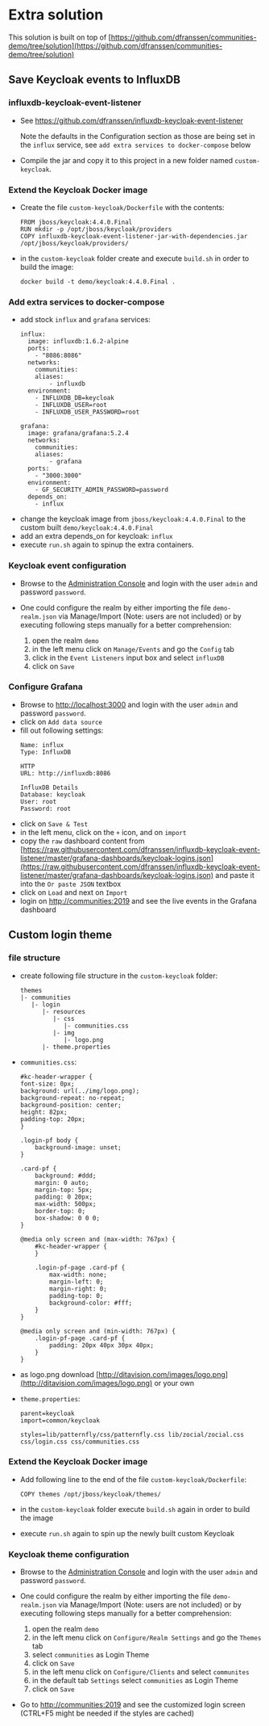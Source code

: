 # Extra solution

This solution is built on top of [https://github.com/dfranssen/communities-demo/tree/solution](https://github.com/dfranssen/communities-demo/tree/solution)

## Save Keycloak events to InfluxDB

### influxdb-keycloak-event-listener
- See https://github.com/dfranssen/influxdb-keycloak-event-listener

    Note the defaults in the Configuration section as those are being set in the `influx` service, see `add extra services to docker-compose` below

- Compile the jar and copy it to this project in a new folder named `custom-keycloak`.

### Extend the Keycloak Docker image
- Create the file `custom-keycloak/Dockerfile` with the contents:
    ```
    FROM jboss/keycloak:4.4.0.Final
    RUN mkdir -p /opt/jboss/keycloak/providers
    COPY influxdb-keycloak-event-listener-jar-with-dependencies.jar /opt/jboss/keycloak/providers/
    ```

- in the `custom-keycloak` folder create and execute `build.sh` in order to build the image:
    ```
    docker build -t demo/keycloak:4.4.0.Final .
    ```

### Add extra services to docker-compose
- add stock `influx` and `grafana` services:
    ```
    influx:
      image: influxdb:1.6.2-alpine
      ports:
        - "8086:8086"
      networks:
        communities:
        aliases:
            - influxdb
      environment:
        - INFLUXDB_DB=keycloak
        - INFLUXDB_USER=root
        - INFLUXDB_USER_PASSWORD=root

    grafana:
      image: grafana/grafana:5.2.4
      networks:
        communities:
        aliases:
            - grafana
      ports:
        - "3000:3000"
      environment:
        - GF_SECURITY_ADMIN_PASSWORD=password
      depends_on:
        - influx
    ```
- change the keycloak image from `jboss/keycloak:4.4.0.Final` to the custom built `demo/keycloak:4.4.0.Final`
- add an extra depends_on for keycloak: `influx`
- execute `run.sh` again to spinup the extra containers.

### Keycloak event configuration
- Browse to the [Administration Console](http://keycloak:8081/auth) and login with the user `admin` and password `password`.

- One could configure the realm by either importing the file `demo-realm.json` via Manage/Import (Note: users are not included) or by executing following steps manually for a better comprehension:

    1. open the realm `demo`
    2. in the left menu click on `Manage/Events` and go the `Config` tab
    3. click in the `Event Listeners` input box and select `influxDB`
    4. click on `Save`

### Configure Grafana
- Browse to [http://localhost:3000](http://localhost:3000) and login with the user `admin` and password `password`.
- click on `Add data source`
- fill out following settings:
    ```
    Name: influx
    Type: InfluxDB
    
    HTTP
    URL: http://influxdb:8086

    InfluxDB Details
    Database: keycloak
    User: root
    Password: root
    ```
- click on `Save & Test`
- in the left menu, click on the `+` icon, and on `import`
- copy the `raw` dashboard content from [https://raw.githubusercontent.com/dfranssen/influxdb-keycloak-event-listener/master/grafana-dashboards/keycloak-logins.json](https://raw.githubusercontent.com/dfranssen/influxdb-keycloak-event-listener/master/grafana-dashboards/keycloak-logins.json) and paste it into the `Or paste JSON` textbox
- click on `Load` and next on `Import`
- login on [http://communities:2019](http://communities:2019/) and see the live events in the Grafana dashboard

## Custom login theme
### file structure
- create following file structure in the `custom-keycloak` folder:
    ```
    themes
    |- communities
       |- login
          |- resources
             |- css
                |- communities.css
             |- img
                |- logo.png
          |- theme.properties
    ```
- `communities.css`:
    ```
    #kc-header-wrapper {
    font-size: 0px;
    background: url(../img/logo.png);
    background-repeat: no-repeat;
    background-position: center;
    height: 82px;
    padding-top: 20px;
    }

    .login-pf body {
        background-image: unset;
    }

    .card-pf {
        background: #ddd;
        margin: 0 auto;
        margin-top: 5px;
        padding: 0 20px;
        max-width: 500px;
        border-top: 0;
        box-shadow: 0 0 0;
    }

    @media only screen and (max-width: 767px) {
        #kc-header-wrapper {
        }

        .login-pf-page .card-pf {
            max-width: none;
            margin-left: 0;
            margin-right: 0;
            padding-top: 0;
            background-color: #fff;
        }
    }

    @media only screen and (min-width: 767px) {
        .login-pf-page .card-pf {
            padding: 20px 40px 30px 40px;
        }
    }
    ```
- as logo.png download [http://ditavision.com/images/logo.png](http://ditavision.com/images/logo.png) or your own

- `theme.properties`:
    ```
    parent=keycloak
    import=common/keycloak
    
    styles=lib/patternfly/css/patternfly.css lib/zocial/zocial.css css/login.css css/communities.css
    ```

### Extend the Keycloak Docker image
- Add following line to the end of the file `custom-keycloak/Dockerfile`:
    ```
    COPY themes /opt/jboss/keycloak/themes/
    ```

- in the `custom-keycloak` folder execute `build.sh` again in order to build the image
- execute `run.sh` again to spin up the newly built custom Keycloak

### Keycloak theme configuration
- Browse to the [Administration Console](http://keycloak:8081/auth) and login with the user `admin` and password `password`.

- One could configure the realm by either importing the file `demo-realm.json` via Manage/Import (Note: users are not included) or by executing following steps manually for a better comprehension:

    1. open the realm `demo`
    2. in the left menu click on `Configure/Realm Settings` and go the `Themes` tab
    3. select `communities` as Login Theme
    4. click on `Save`
    5. in the left menu click on `Configure/Clients` and select `communites`
    6. in the default tab `Settings` select `communities` as Login Theme
    7. click on `Save`

- Go to [http://communities:2019](http://communities:2019/) and see the customized login screen (CTRL+F5 might be needed if the styles are cached)